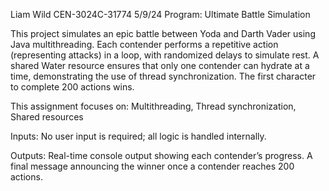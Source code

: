 Liam Wild 
CEN-3024C-31774 
5/9/24 
Program: Ultimate Battle Simulation

This project simulates an epic battle between Yoda and Darth Vader using Java multithreading. Each contender performs a repetitive action (representing attacks) in a loop, with randomized delays to simulate rest. 
A shared Water resource ensures that only one contender can hydrate at a time, demonstrating the use of thread synchronization. The first character to complete 200 actions wins.

This assignment focuses on: 
Multithreading, 
Thread synchronization, 
Shared resources

Inputs: No user input is required; all logic is handled internally.

Outputs: Real-time console output showing each contender’s progress. A final message announcing the winner once a contender reaches 200 actions.
